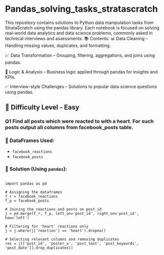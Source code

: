 # Pandas_solving_tasks_stratascratch
This repository contains solutions to Python data manipulation tasks from StrataScratch using the pandas library. Each notebook is focused on solving real-world data analytics and data science problems, commonly asked in technical interviews and assessments.
📚 Contents:
📊 Data Cleaning – Handling missing values, duplicates, and formatting.

📈 Data Transformation – Grouping, filtering, aggregations, and joins using pandas.

🧠 Logic & Analysis – Business logic applied through pandas for insights and KPIs.

✅ Interview-style Challenges – Solutions to popular data science questions using pandas.
<h2>🎯 Difficulty Level - Easy</h2>
<h3>Q1 Find all posts which were reacted to with a heart. For such posts output all columns from facebook_posts table.</h3>
<h3>💾 DataFrames Used:</h3>
<ul>
  <li><code>facebook_reactions</code></li>
  <li><code>facebook_posts</code></li>
</ul>

<h3>🧪 Solution (Using <code>pandas</code>):</h3>

<pre><code class="language-python">
import pandas as pd

# Assigning the dataframes
f_r = facebook_reactions
f_p = facebook_posts

# Joining the reactions and posts on post_id
j = pd.merge(f_r, f_p, left_on='post_id', right_on='post_id', how='left')

# Filtering for 'heart' reactions only
j = j.where(j['reaction'] == 'heart').dropna()

# Selecting relevant columns and removing duplicates
res = j[['post_id', 'poster_x', 'post_text', 'post_keywords', 'post_date']].drop_duplicates()
</code></pre>

